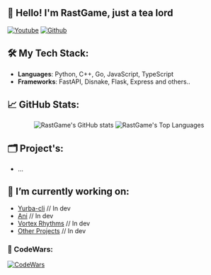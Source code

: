 <h2>👋 Hello! I'm RastGame, just a tea lord</h2> 

[![Youtube](https://img.shields.io/youtube/channel/subscribers/UCjjORUuuG7UqnkH7Fr440tA)](https://youtube.com/channel/UCjjORUuuG7UqnkH7Fr440tA) 
[![Github](https://img.shields.io/github/followers/rastgame?label=Follow&style=social)](https://github.com/rastgame) 

## 🛠 My Tech Stack:

- **Languages**: Python, C++, Go, JavaScript, TypeScript
- **Frameworks**: FastAPI, Disnake, Flask, Express and others..
  
## 📈 GitHub Stats:

<p align="center">
  <img src="https://github-readme-stats.vercel.app/api?username=rastgame&show_icons=true&theme=radical" alt="RastGame's GitHub stats" />
  <img src="https://github-readme-stats.vercel.app/api/top-langs/?username=rastgame&layout=compact&theme=radical" alt="RastGame's Top Languages"/>
</p>

## 🗂️ Project's:
  - ...

## 🔭 I’m currently working on:
  - [Yurba-cli](https://github.com/RastGame/yurba) // In dev
  - [Ani](https://ani.pp.ua) // In dev
  - [Vortex Rhythms](https://in.developing.com) // In dev
  - [Other Projects](https://rastgame.github.com/projects) // In dev

### 📌 CodeWars:
[![CodeWars](https://www.codewars.com/users/RastGame/badges/large)](https://www.codewars.com/users/RastGame)
